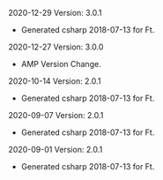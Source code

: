 2020-12-29 Version: 3.0.1
- Generated csharp 2018-07-13 for Ft.

2020-12-27 Version: 3.0.0
- AMP Version Change.

2020-10-14 Version: 2.0.1
- Generated csharp 2018-07-13 for Ft.

2020-09-07 Version: 2.0.1
- Generated csharp 2018-07-13 for Ft.

2020-09-01 Version: 2.0.1
- Generated csharp 2018-07-13 for Ft.

